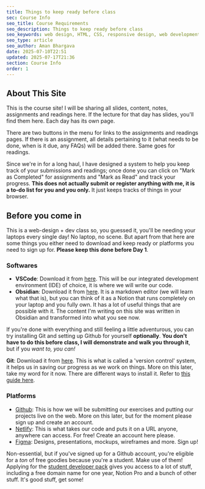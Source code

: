 ```yaml
---
title: Things to keep ready before class
sec: Course Info
seo_title: Course Requirements
seo_description: Things to keep ready before class
seo_keywords: web design, HTML, CSS, responsive design, web development course, Parsons, portfolio website
seo_type: article
seo_author: Aman Bhargava
date: 2025-07-10T22:51
updated: 2025-07-17T21:36
section: Course Info
order: 1
---
```

## About This Site

This is the course site! I will be sharing all slides, content, notes, assignments and readings here. If the lecture for that day has slides, you'll find them here. Each day has its own page. 

There are two buttons in the menu for links to the assignments and readings pages. If there is an assignment, all details pertaining to it (what needs to be done, when is it due, any FAQs) will be added there. Same goes for readings. 

Since we're in for a long haul, I have designed a system to help you keep track of your submissions and readings; once done you can click on "Mark as Completed" for assignments and "Mark as Read" and track your progress. **This does not actually submit or register anything with me, it is a to-do list for you and you only.** It just keeps tracks of things in your browser.
## Before you come in

This is a web-design + dev class so, you guessed it, you'll be needing your laptops every single day! No laptop, no scene. But apart from that here are some things you either need to download and keep ready or platforms you need to sign up for. **Please keep this done before Day 1**. 
### Softwares

- **VSCode**: Download it from [here](https://code.visualstudio.com/download). This will be our integrated development environment (IDE) of choice, it is where we will write our code.
- **Obsidian**: Download it from [here](https://obsidian.md). It is a markdown editor (we will learn what that is), but you can think of it as a Notion that runs completely on your laptop and you fully own. It has a lot of useful things that are possible with it. The content I'm writing on this site was written in Obsidian and transformed into what you see now. 

If you're done with everything and still feeling a little adventurous, you can try installing Git and setting up Github for yourself **optionally**. **You don't have to do this before class, I will demonstrate and walk you through it**, but if you _want to, you can!_

 **Git**: Download it from [here](https://git-scm.com/downloads). This is what is called a 'version control' system, it helps us in saving our progress as we work on things. More on this later, take my word for it now. There are different ways to install it. Refer to [this guide here](/web2025/install-guides).
### Platforms

- [Github](https://github.com): This is how we will be submitting our exercises and putting our projects live on the web. More on this later, but for the moment please sign up and create an account. 
- [Netlify](https://netlify.com): This is what takes our code and puts it on a URL anyone, anywhere can access. For free! Create an account here please. 
- [Figma](https://figma.com): Designs, presentations, mockups, wireframes and more. Sign up!

Non-essential, but if you've signed up for a Github account, you're eligible for a _ton_ of free goodies because you're a student. Make use of them! Applying for the [student developer pack](https://education.github.com/pack#offers) gives you access to a lot of stuff, including a free domain name for one year, Notion Pro and a bunch of other stuff. It's good stuff, get some! 


